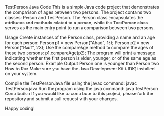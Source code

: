 TestPerson Java Code
This is a simple Java code project that demonstrates the comparison of ages between two persons. The project contains two classes: Person and TestPerson. The Person class encapsulates the attributes and methods related to a person, while the TestPerson class serves as the main entry point to run a comparison between two persons.

Usage
Create instances of the Person class, providing a name and an age for each person:
Person p1 = new Person("Ahad", 15);
Person p2 = new Person("Rauf", 23);
Use the compareAge method to compare the ages of these two persons:
p1.compareAge(p2);
The program will print a message indicating whether the first person is older, younger, or of the same age as the second person.
Example Output
Person one is younger than Person two
How to Run
Make sure you have the Java Development Kit (JDK) installed on your system.

Compile the TestPerson.java file using the javac command:
javac TestPerson.java
Run the program using the java command:
java TestPerson
Contribution
If you would like to contribute to this project, please fork the repository and submit a pull request with your changes.

Happy coding!
